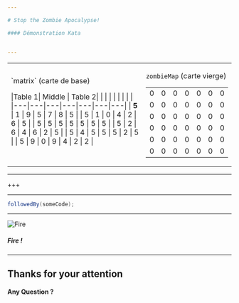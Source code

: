 ```yaml
---

# Stop the Zombie Apocalypse!

#### Démonstration Kata


---
```



<table>
<tr><td>
`matrix` (carte de base)

|Table 1| Middle | Table 2|
|   |   |   |   |   |   |   |
|---|---|---|---|---|---|---|
| **5** | 1 | 9 | 5 | 7 | 8 | 5 |
| 5 | 1 | 0 | 4 | 2 | 6 | 5 |
| 5 | 5 | 5 | 5 | 5 | 5 | 5 |
| 5 | 2 | 6 | 4 | 6 | 2 | 5 |
| 5 | 4 | 5 | 5 | 5 | 2 | 5 |
| 5 | 9 | 0 | 9 | 4 | 2 | 2 |

</td><td>

`zombieMap` (carte vierge)

|   |   |   |   |   |   |   |
|---|---|---|---|---|---|---|
| 0 | 0 | 0 | 0 | 0 | 0 | 0 |
| 0 | 0 | 0 | 0 | 0 | 0 | 0 |
| 0 | 0 | 0 | 0 | 0 | 0 | 0 |
| 0 | 0 | 0 | 0 | 0 | 0 | 0 |
| 0 | 0 | 0 | 0 | 0 | 0 | 0 |
| 0 | 0 | 0 | 0 | 0 | 0 | 0 |

</td></tr> </table>

---



+++



---

```java
followedBy(someCode);
```

---

![Fire](https://i.makeagif.com/media/9-13-2015/ha2UMs.gif)

##### Fire !

---

## Thanks for your attention

#### Any Question ?
